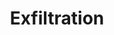 ---
title: Exfiltration
layout: tag
author_profile: false
taxonomy: Exfiltration
permalink: /detections/exfiltration/
sidebar:
  nav: "detections"
---